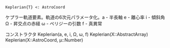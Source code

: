 ```
Keplerian{T} <: AstroCoord
```

ケプラー軌道要素。軌道の6次元パラメータ化。a - 半長軸 e - 離心率 i - 傾斜角 Ω - 昇交点の赤経 ω - ペリジーの引数 f - 真異常

コンストラクタ Keplerian(a, e, i, Ω, ω, f) Keplerian(X::AbstractArray) Keplerian(X::AstroCoord, μ::Number)
